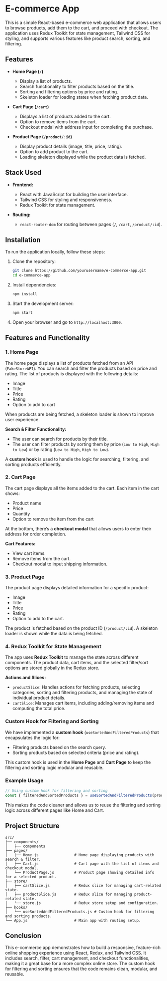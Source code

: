 # E-commerce App

This is a simple React-based e-commerce web application that allows users to browse products, add them to the cart, and proceed with checkout. The application uses Redux Toolkit for state management, Tailwind CSS for styling, and supports various features like product search, sorting, and filtering.

## Features
- **Home Page (`/`)**
  - Display a list of products.
  - Search functionality to filter products based on the title.
  - Sorting and filtering options by price and rating.
  - Skeleton loader for loading states when fetching product data.
  
- **Cart Page (`/cart`)**
  - Displays a list of products added to the cart.
  - Option to remove items from the cart.
  - Checkout modal with address input for completing the purchase.
  
- **Product Page (`/product/:id`)**
  - Display product details (image, title, price, rating).
  - Option to add product to the cart.
  - Loading skeleton displayed while the product data is fetched.

## Stack Used

- **Frontend:**
  - React with JavaScript for building the user interface.
  - Tailwind CSS for styling and responsiveness.
  - Redux Toolkit for state management.
  
- **Routing:**
  - `react-router-dom` for routing between pages (`/`, `/cart`, `/product/:id`).

## Installation

To run the application locally, follow these steps:

1. Clone the repository:
   ```bash
   git clone https://github.com/yourusername/e-commerce-app.git
   cd e-commerce-app
   ```

2. Install dependencies:
   ```bash
   npm install
   ```

3. Start the development server:
   ```bash
   npm start
   ```

4. Open your browser and go to `http://localhost:3000`.

## Features and Functionality

### 1. **Home Page**

The home page displays a list of products fetched from an API (`FakeStoreAPI`). You can search and filter the products based on price and rating. The list of products is displayed with the following details:
- Image
- Title
- Price
- Rating
- Option to add to cart

When products are being fetched, a skeleton loader is shown to improve user experience.

**Search & Filter Functionality:**
- The user can search for products by their title.
- The user can filter products by sorting them by price (`Low to High`, `High to Low`) or by rating (`Low to High`, `High to Low`).

A **custom hook** is used to handle the logic for searching, filtering, and sorting products efficiently.

### 2. **Cart Page**

The cart page displays all the items added to the cart. Each item in the cart shows:
- Product name
- Price
- Quantity
- Option to remove the item from the cart

At the bottom, there’s a **checkout modal** that allows users to enter their address for order completion. 

**Cart Features:**
- View cart items.
- Remove items from the cart.
- Checkout modal to input shipping information.

### 3. **Product Page**

The product page displays detailed information for a specific product:
- Image
- Title
- Price
- Rating
- Option to add to the cart.

The product is fetched based on the product ID (`/product/:id`). A skeleton loader is shown while the data is being fetched.

### 4. **Redux Toolkit for State Management**

The app uses **Redux Toolkit** to manage the state across different components. The product data, cart items, and the selected filter/sort options are stored globally in the Redux store.

**Actions and Slices:**
- `productSlice`: Handles actions for fetching products, selecting categories, sorting and filtering products, and managing the state of individual product details.
- `cartSlice`: Manages cart items, including adding/removing items and computing the total price.

### Custom Hook for Filtering and Sorting

We have implemented a **custom hook** (`useSortedAndFilteredProducts`) that encapsulates the logic for:
- Filtering products based on the search query.
- Sorting products based on selected criteria (price and rating).
  
This custom hook is used in the **Home Page** and **Cart Page** to keep the filtering and sorting logic modular and reusable.

### Example Usage

```js
// Using custom hook for filtering and sorting
const { filteredAndSortedProducts } = useSortedAndFilteredProducts(products, query, priceOrder, ratingOrder);
```

This makes the code cleaner and allows us to reuse the filtering and sorting logic across different pages like Home and Cart.

## Project Structure

```
src/
├── components/
│   ├── components
├── pages/
│   ├── Home.js                # Home page displaying products with search & filter.
│   ├── Cart.js                # Cart page with the list of items and checkout modal.
│   └── ProductPage.js         # Product page showing detailed info for a selected product.
├── store/
│   ├── cartSlice.js           # Redux slice for managing cart-related state.
│   ├── productSlice.js        # Redux slice for managing product-related state.
│   └── store.js               # Redux store setup and configuration.
├── hooks/
│   └── useSortedAndFilteredProducts.js # Custom hook for filtering and sorting products.
└── App.js                     # Main app with routing setup.
```

## Conclusion

This e-commerce app demonstrates how to build a responsive, feature-rich online shopping experience using React, Redux, and Tailwind CSS. It includes search, filter, cart management, and checkout functionalities, making it a great base for a more complex online store. The custom hook for filtering and sorting ensures that the code remains clean, modular, and reusable.
